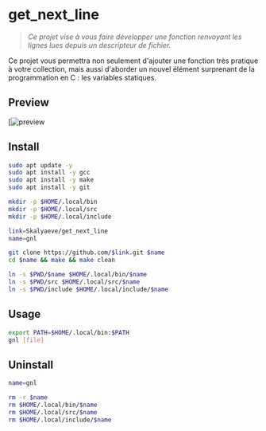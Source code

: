 # get_next_line
> *Ce projet vise à vous faire développer une fonction renvoyant les lignes lues depuis un descripteur de fichier.*

Ce projet vous permettra non seulement d'ajouter une fonction très pratique à votre collection, mais aussi d'aborder un nouvel élément surprenant de la programmation en C : les variables statiques.

## Preview
[![preview](https://github.com/Skalyaeve/images/tree/main/screenshot/gnl.gif)

## Install
```bash
sudo apt update -y
sudo apt install -y gcc
sudo apt install -y make
sudo apt install -y git
```
```bash
mkdir -p $HOME/.local/bin
mkdir -p $HOME/.local/src
mkdir -p $HOME/.local/include
```
```bash
link=Skalyaeve/get_next_line
name=gnl

git clone https://github.com/$link.git $name
cd $name && make && make clean

ln -s $PWD/$name $HOME/.local/bin/$name
ln -s $PWD/src $HOME/.local/src/$name
ln -s $PWD/include $HOME/.local/include/$name
```

## Usage
```bash
export PATH=$HOME/.local/bin:$PATH
gnl [file]
```

## Uninstall
```bash
name=gnl

rm -r $name
rm $HOME/.local/bin/$name
rm $HOME/.local/src/$name
rm $HOME/.local/include/$name
```
